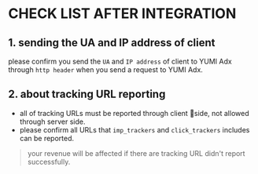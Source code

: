 # CHECK LIST AFTER INTEGRATION

## 1. sending the UA and IP address of client

please confirm you send the `UA` and `IP address` of client to YUMI Adx through `http header` when you send a request to YUMI Adx.

## 2. about tracking URL reporting

- all of tracking URLs must be reported through client side, not allowed through server side.
- please confirm all URLs that `imp_trackers` and `click_trackers` includes can be reported.

> your revenue will be affected if there are tracking URL didn't report successfully.
